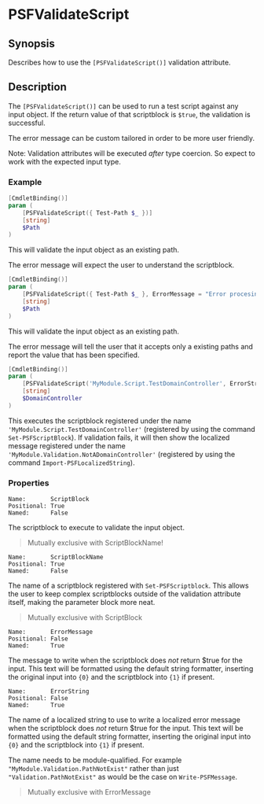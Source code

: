 ﻿---
sidebar_position: 2
---

# PSFValidateScript

## Synopsis

Describes how to use the `[PSFValidateScript()]` validation attribute.

## Description

The `[PSFValidateScript()]` can be used to run a test script against any input object. If the return value of that scriptblock is `$true`, the validation is successful.

The error message can be custom tailored in order to be more user friendly.

Note: Validation attributes will be executed _after_ type coercion. So expect to work with the expected input type.

### Example

```powershell
[CmdletBinding()]
param (
    [PSFValidateScript({ Test-Path $_ })]
    [string]
    $Path
)
```

This will validate the input object as an existing path.

The error message will expect the user to understand the scriptblock.

```powershell
[CmdletBinding()]
param (
    [PSFValidateScript({ Test-Path $_ }, ErrorMessage = "Error procesing {0} - the path must exist")]
    [string]
    $Path
)
```

This will validate the input object as an existing path.

The error message will tell the user that it accepts only a existing paths and report the value that has been specified.

```powershell
[CmdletBinding()]
param (
    [PSFValidateScript('MyModule.Script.TestDomainController', ErrorString = "MyModule.Validation.NotADomainController")]
    [string]
    $DomainController
)
```

This executes the scriptblock registered under the name `'MyModule.Script.TestDomainController'` (registered by using the command `Set-PSFScriptBlock`). If validation fails, it will then show the localized message registered under the name `'MyModule.Validation.NotADomainController'` (registered by using the command `Import-PSFLocalizedString`).

### Properties

```text
Name:       ScriptBlock
Positional: True
Named:      False
```

The scriptblock to execute to validate the input object.

> Mutually exclusive with ScriptBlockName!

```text
Name:       ScriptBlockName
Positional: True
Named:      False
```

The name of a scriptblock registered with `Set-PSFScriptblock`.
This allows the user to keep complex scriptblocks outside of the validation attribute itself, making the parameter block more neat.

> Mutually exclusive with ScriptBlock

```text
Name:       ErrorMessage
Positional: False
Named:      True
```

The message to write when the scriptblock does _not_ return $true for the input. This text will be formatted using the default string formatter, inserting the original input into `{0}` and the scriptblock into `{1}` if present.

```text
Name:       ErrorString
Positional: False
Named:      True
```

The name of a localized string to use to write a localized error message when the scriptblock does _not_ return $true for the input. This text will be formatted using the default string formatter, inserting the original input into `{0}` and the scriptblock into `{1}` if present.

The name needs to be module-qualified.
For example `"MyModule.Validation.PathNotExist"` rather than just `"Validation.PathNotExist"` as would be the case on `Write-PSFMessage`.

> Mutually exclusive with ErrorMessage
